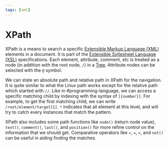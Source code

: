 ```yaml
---
tags: [xml]
---
```


# XPath

XPath is a means to search a specific [Extensible Markup Language (XML)](202305281742.md)
elements in a document. It is part of the [Extensible Sytlesheet Language (XSL)](202311211640.md)
specifications. Each element, attribute, comment, etc is treated as a node (in
addition with the root node, `/`) in a [Tree](202112101956.md). Attribute nodes
can be selected with the `@` symbol.

We can state an absolute path and relative path in XPath for the navigation. It
is quite similar to what the Linux path works except for the relative path which
started with `//`. Like in #programming-language, we can access a specific
matching child by indexing with the syntax of `[{number}]`. For example, to get
the first matching child, we can write `/root/element/target[1]`. `*` indicates
that all element at this level, and will try to catch every instances that match
the pattern.

XPath also includes some path functions like `node()` (return node value),
`text()`, `comment()`, `last()`, and `position()` for more refine control on the
information that we should get. Comparative operators like `<`, `=`, `>`, and
`not()` can be useful in aiding finding the matches.

